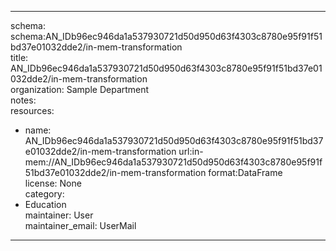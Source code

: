 


---  
schema: schema:AN_IDb96ec946da1a537930721d50d950d63f4303c8780e95f91f51bd37e01032dde2/in-mem-transformation  
title: AN_IDb96ec946da1a537930721d50d950d63f4303c8780e95f91f51bd37e01032dde2/in-mem-transformation  
organization: Sample Department  
notes:   
resources:  
- name: AN_IDb96ec946da1a537930721d50d950d63f4303c8780e95f91f51bd37e01032dde2/in-mem-transformation 
 url:in-mem://AN_IDb96ec946da1a537930721d50d950d63f4303c8780e95f91f51bd37e01032dde2/in-mem-transformation 
 format:DataFrame  
license: None  
category:
 - Education  
maintainer: User  
maintainer_email: UserMail  
---